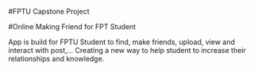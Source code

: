 #FPTU Capstone Project

#Online Making Friend for FPT Student

App is build for FPTU Student to find, make friends, upload, view and interact with post,... Creating a new way to help student to increase their relationships and knowledge.

